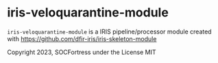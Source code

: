 # iris-veloquarantine-module

`iris-veloquarantine-module` is a IRIS pipeline/processor module created with https://github.com/dfir-iris/iris-skeleton-module

Copyright 2023, SOCFortress under the License MIT